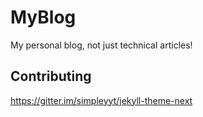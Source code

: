 # MyBlog

My personal blog, not just technical articles!

## Contributing

https://gitter.im/simpleyyt/jekyll-theme-next

